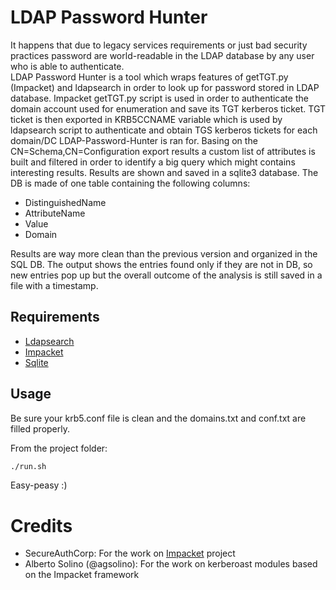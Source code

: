 # LDAP Password Hunter

It happens that due to legacy services requirements or just bad security practices password are world-readable in the LDAP database by any user who is able to authenticate.  
LDAP Password Hunter is a tool which wraps features of getTGT.py (Impacket) and ldapsearch in order to look up for password stored in LDAP database. Impacket getTGT.py script is
used in order to authenticate the domain account used for enumeration and save its TGT kerberos ticket. TGT ticket is then exported in KRB5CCNAME variable which is used by 
ldapsearch script to authenticate and obtain TGS kerberos tickets for each domain/DC LDAP-Password-Hunter is ran for. Basing on the CN=Schema,CN=Configuration export results
a custom list of attributes is built and filtered in order to identify a big query which might contains interesting results. Results are shown and saved in a sqlite3 database.
The DB is made of one table containing the following columns: 

* DistinguishedName  
* AttributeName
* Value
* Domain 

Results are way more clean than the previous version and organized in the SQL DB. The output shows the entries found only if they are not in DB, so new entries pop up but the 
overall outcome of the analysis is still saved in a file with a timestamp.  

## Requirements

* [Ldapsearch](https://docs.ldap.com/ldap-sdk/docs/tool-usages/ldapsearch.html) 
* [Impacket](https://github.com/SecureAuthCorp/impacket)
* [Sqlite](https://www.sqlite.org/index.html)

## Usage

Be sure your krb5.conf file is clean and the domains.txt and conf.txt are filled properly. 

From the project folder:

```bash
./run.sh
```
Easy-peasy :)

# Credits 

* SecureAuthCorp: For the work on [Impacket](https://github.com/SecureAuthCorp/impacket) project
* Alberto Solino (@agsolino): For the work on kerberoast modules based on the Impacket framework
